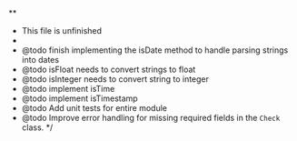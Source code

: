 \*\*

- This file is unfinished
-
- @todo finish implementing the isDate method to handle parsing strings into dates
- @todo isFloat needs to convert strings to float
- @todo isInteger needs to convert string to integer
- @todo implement isTime
- @todo implement isTimestamp
- @todo Add unit tests for entire module
- @todo Improve error handling for missing required fields in the `Check` class.
  \*/
